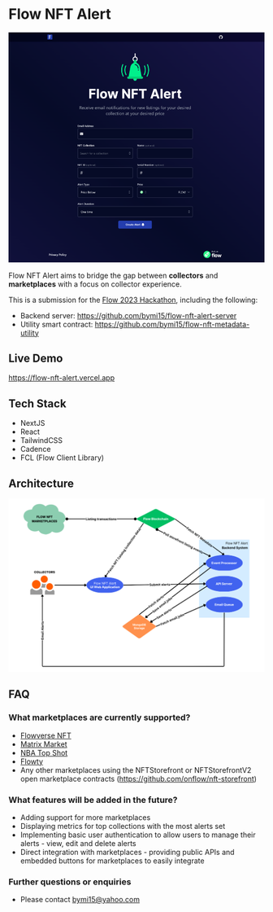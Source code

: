 # Flow NFT Alert

![csreenshot](./Flow%20NFT%20Alert%20Screenshot.png)

Flow NFT Alert aims to bridge the gap between **collectors** and **marketplaces** with a focus on collector experience.

This is a submission for the [Flow 2023 Hackathon](https://hackathon.flow.com/), including the following:

- Backend server: https://github.com/bymi15/flow-nft-alert-server
- Utility smart contract: https://github.com/bymi15/flow-nft-metadata-utility

## Live Demo

https://flow-nft-alert.vercel.app

## Tech Stack

- NextJS
- React
- TailwindCSS
- Cadence
- FCL (Flow Client Library)

## Architecture

![architecture diagram](./Flow%20NFT%20Alert%20Architecture%20Diagram.png)

## FAQ

### What marketplaces are currently supported?

- [Flowverse NFT](https://nft.flowverse.co/)
- [Matrix Market](https://matrixmarket.xyz/en/home)
- [NBA Top Shot](https://nbatopshot.com/)
- [Flowty](https://www.flowty.io/marketplace)
- Any other marketplaces using the NFTStorefront or NFTStorefrontV2 open marketplace contracts (https://github.com/onflow/nft-storefront)

### What features will be added in the future?

- Adding support for more marketplaces
- Displaying metrics for top collections with the most alerts set
- Implementing basic user authentication to allow users to manage their alerts - view, edit and delete alerts
- Direct integration with marketplaces - providing public APIs and embedded buttons for marketplaces to easily integrate

### Further questions or enquiries

- Please contact bymi15@yahoo.com
